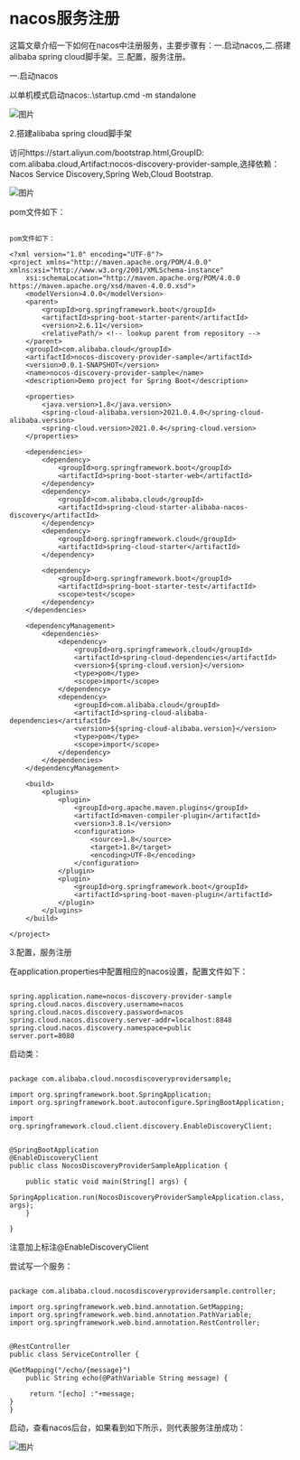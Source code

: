 # nacos服务注册

这篇文章介绍一下如何在nacos中注册服务，主要步骤有：一.启动nacos,二.搭建alibaba spring cloud脚手架。三.配置，服务注册。

一.启动nacos

以单机模式启动nacos:.\startup.cmd -m standalone

![图片](https://mmbiz.qpic.cn/mmbiz_jpg/o0FfmNHXd5j7vicEgibZ1SotLPNH8rWfxWHxFELu9SkvompECwZGt8KicB7rRCedujRiaEHkiaOj6OHaWDpEmvnk29g/640?wx_fmt=jpeg&wxfrom=5&wx_lazy=1&wx_co=1)

2.搭建alibaba spring cloud脚手架

访问https://start.aliyun.com/bootstrap.html,GroupID: com.alibaba.cloud,Artifact:nocos-discovery-provider-sample,选择依赖：Nacos Service Discovery,Spring Web,Cloud Bootstrap.

![图片](https://mmbiz.qpic.cn/mmbiz_jpg/o0FfmNHXd5j7vicEgibZ1SotLPNH8rWfxWXcRzWaISvbuYpFEZHYofh1UHcRoiahqkfP5Z7HLSeOTQyh8s2cHiaCyQ/640?wx_fmt=jpeg&wxfrom=5&wx_lazy=1&wx_co=1)

pom文件如下：

```

pom文件如下：

<?xml version="1.0" encoding="UTF-8"?>
<project xmlns="http://maven.apache.org/POM/4.0.0" xmlns:xsi="http://www.w3.org/2001/XMLSchema-instance"
    xsi:schemaLocation="http://maven.apache.org/POM/4.0.0 https://maven.apache.org/xsd/maven-4.0.0.xsd">
    <modelVersion>4.0.0</modelVersion>
    <parent>
        <groupId>org.springframework.boot</groupId>
        <artifactId>spring-boot-starter-parent</artifactId>
        <version>2.6.11</version>
        <relativePath/> <!-- lookup parent from repository -->
    </parent>
    <groupId>com.alibaba.cloud</groupId>
    <artifactId>nocos-discovery-provider-sample</artifactId>
    <version>0.0.1-SNAPSHOT</version>
    <name>nocos-discovery-provider-sample</name>
    <description>Demo project for Spring Boot</description>

    <properties>
        <java.version>1.8</java.version>
        <spring-cloud-alibaba.version>2021.0.4.0</spring-cloud-alibaba.version>
        <spring-cloud.version>2021.0.4</spring-cloud.version>
    </properties>

    <dependencies>
        <dependency>
            <groupId>org.springframework.boot</groupId>
            <artifactId>spring-boot-starter-web</artifactId>
        </dependency>
        <dependency>
            <groupId>com.alibaba.cloud</groupId>
            <artifactId>spring-cloud-starter-alibaba-nacos-discovery</artifactId>
        </dependency>
        <dependency>
            <groupId>org.springframework.cloud</groupId>
            <artifactId>spring-cloud-starter</artifactId>
        </dependency>

        <dependency>
            <groupId>org.springframework.boot</groupId>
            <artifactId>spring-boot-starter-test</artifactId>
            <scope>test</scope>
        </dependency>
    </dependencies>

    <dependencyManagement>
        <dependencies>
            <dependency>
                <groupId>org.springframework.cloud</groupId>
                <artifactId>spring-cloud-dependencies</artifactId>
                <version>${spring-cloud.version}</version>
                <type>pom</type>
                <scope>import</scope>
            </dependency>
            <dependency>
                <groupId>com.alibaba.cloud</groupId>
                <artifactId>spring-cloud-alibaba-dependencies</artifactId>
                <version>${spring-cloud-alibaba.version}</version>
                <type>pom</type>
                <scope>import</scope>
            </dependency>
        </dependencies>
    </dependencyManagement>

    <build>
        <plugins>
            <plugin>
                <groupId>org.apache.maven.plugins</groupId>
                <artifactId>maven-compiler-plugin</artifactId>
                <version>3.8.1</version>
                <configuration>
                    <source>1.8</source>
                    <target>1.8</target>
                    <encoding>UTF-8</encoding>
                </configuration>
            </plugin>
            <plugin>
                <groupId>org.springframework.boot</groupId>
                <artifactId>spring-boot-maven-plugin</artifactId>
            </plugin>
        </plugins>
    </build>

</project>
```

3.配置，服务注册

在application.properties中配置相应的nacos设置，配置文件如下：

```

spring.application.name=nocos-discovery-provider-sample
spring.cloud.nacos.discovery.username=nacos
spring.cloud.nacos.discovery.password=nacos
spring.cloud.nacos.discovery.server-addr=localhost:8848
spring.cloud.nacos.discovery.namespace=public
server.port=8080
```

启动类：

```

package com.alibaba.cloud.nocosdiscoveryprovidersample;

import org.springframework.boot.SpringApplication;
import org.springframework.boot.autoconfigure.SpringBootApplication;

import org.springframework.cloud.client.discovery.EnableDiscoveryClient;


@SpringBootApplication
@EnableDiscoveryClient
public class NocosDiscoveryProviderSampleApplication {

    public static void main(String[] args) {
        SpringApplication.run(NocosDiscoveryProviderSampleApplication.class, args);
    }

}
```

注意加上标注@EnableDiscoveryClient

尝试写一个服务：

```

package com.alibaba.cloud.nocosdiscoveryprovidersample.controller;

import org.springframework.web.bind.annotation.GetMapping;
import org.springframework.web.bind.annotation.PathVariable;
import org.springframework.web.bind.annotation.RestController;


@RestController
public class ServiceController {
    
@GetMapping("/echo/{message}")
    public String echo(@PathVariable String message) {
    
     return "[echo] :"+message;
}
}
```

启动，查看nacos后台，如果看到如下所示，则代表服务注册成功：

![图片](https://mmbiz.qpic.cn/mmbiz_jpg/o0FfmNHXd5j7vicEgibZ1SotLPNH8rWfxWCaM5JbBzbAKpjnTe6k1yvjhCYwmZ6BeUbmiaFOBXLS1D38aib5n4miaFg/640?wx_fmt=jpeg&wxfrom=5&wx_lazy=1&wx_co=1)